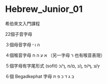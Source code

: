 # Hebrew_Junior_01
希伯來文入門課程

22個子音字母

３個母音字母 ה ו י

４個喉音字母 א ע ה ח  （另一字母 ר 也有喉音表現）

５個字母有字尾形式 (sofit) ץ/צ ,ף/פ ,ן/נ ,ם/מ ,ך/כ

６個 Begadkephat 字母 ב ג ד כ פ ת
